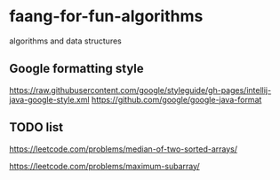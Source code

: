 # faang-for-fun-algorithms
algorithms and data structures

## Google formatting style
https://raw.githubusercontent.com/google/styleguide/gh-pages/intellij-java-google-style.xml
https://github.com/google/google-java-format

## TODO list

https://leetcode.com/problems/median-of-two-sorted-arrays/

https://leetcode.com/problems/maximum-subarray/